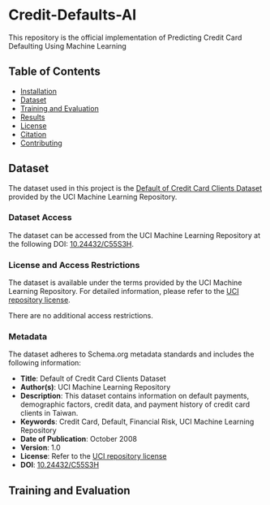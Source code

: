 # Credit-Defaults-AI
This repository is the official implementation of Predicting Credit Card Defaulting Using Machine Learning

## Table of Contents
- [Installation](#installation)
- [Dataset](#dataset)
- [Training and Evaluation](#training-and-evaluation)
- [Results](#results)
- [License](#license)
- [Citation](#citation)
- [Contributing](#contributing)

## Dataset

The dataset used in this project is the [Default of Credit Card Clients Dataset](https://archive.ics.uci.edu/ml/datasets/default+of+credit+card+clients) provided by the UCI Machine Learning Repository.

### Dataset Access

The dataset can be accessed from the UCI Machine Learning Repository at the following DOI: [10.24432/C55S3H](https://doi.org/10.24432/C55S3H).

### License and Access Restrictions

The dataset is available under the terms provided by the UCI Machine Learning Repository. For detailed information, please refer to the [UCI repository license](https://archive.ics.uci.edu/ml/datasets/default+of+credit+card+clients#license).

There are no additional access restrictions.

### Metadata

The dataset adheres to Schema.org metadata standards and includes the following information:
- **Title**: Default of Credit Card Clients Dataset
- **Author(s)**: UCI Machine Learning Repository
- **Description**: This dataset contains information on default payments, demographic factors, credit data, and payment history of credit card clients in Taiwan.
- **Keywords**: Credit Card, Default, Financial Risk, UCI Machine Learning Repository
- **Date of Publication**: October 2008
- **Version**: 1.0
- **License**: Refer to the [UCI repository license](https://archive.ics.uci.edu/ml/datasets/default+of+credit+card+clients#license)
- **DOI**: [10.24432/C55S3H](https://doi.org/10.24432/C55S3H)

## Training and Evaluation 



